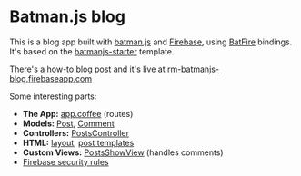 # Batman.js blog

This is a blog app built with [batman.js](http://batman.js) and [Firebase](http://firebase.com), using [BatFire](http://github.com/rmosolgo/batfire) bindings. It's based on the [batmanjs-starter](http://github.com/rmosolgo/batmanjs-starter) template.

There's a [how-to blog post](http://rmosolgo.github.io/blog/2014/06/06/build-a-blog-with-batman-dot-js/) and it's live at [rm-batmanjs-blog.firebaseapp.com](https://rm-batmanjs-blog.firebaseapp.com/)

Some interesting parts:

- __The App:__ [app.coffee](https://github.com/rmosolgo/batmanjs-blog/blob/master/app.coffee) (routes)
- __Models:__ [Post](https://github.com/rmosolgo/batmanjs-blog/blob/master/models/post.coffee), [Comment](https://github.com/rmosolgo/batmanjs-blog/blob/master/models/comment.coffee)
- __Controllers:__ [PostsController](https://github.com/rmosolgo/batmanjs-blog/blob/master/controllers/posts_controller.coffee)
- __HTML:__ [layout](https://github.com/rmosolgo/batmanjs-blog/blob/master/index.html), [post templates](https://github.com/rmosolgo/batmanjs-blog/tree/master/html/posts)
- __Custom Views:__ [PostsShowView](https://github.com/rmosolgo/batmanjs-blog/blob/master/views/posts/show.coffee) (handles comments)
- [Firebase security rules](https://github.com/rmosolgo/batmanjs-blog/blob/master/config/security_rules.json)